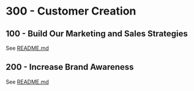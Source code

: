 # 300 - Customer Creation

## 100 - Build Our Marketing and Sales Strategies

See [README.md](./100/README.md)

## 200 - Increase Brand Awareness

See [README.md](./200/README.md)
